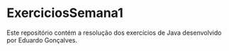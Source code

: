 # ExerciciosSemana1

Este repositório contém a resolução dos exercícios de Java desenvolvido por Eduardo Gonçalves.
